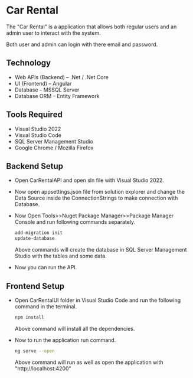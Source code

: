 
# Car Rental 

The "Car Rental" is a application that allows both regular users and an admin user to interact with the system.

Both user and admin can login with there email and password.


## Technology
* Web APIs (Backend) – .Net / .Net Core
* UI (Frontend) – Angular
* Database – MSSQL Server
* Database ORM – Entity Framework

## Tools Required
* Visual Studio 2022
* Visual Studio Code
* SQL Server Management Studio
* Google Chrome / Mozilla Firefox
  
## Backend Setup

* Open CarRentalAPI and open sln file with Visual Studio 2022.

* Now open appsettings.json file from solution explorer and change the Data Source inside the ConnectionStrings to make connection with Database.

* Now Open Tools>>Nuget Package Manager>>Package Manager Console and run following commands separately.
  ```bash
  add-migration init
  update-database
  ```
  Above commands will create the database in SQL Server Management Studio with the tables and some data.

* Now you can run the API.


## Frontend Setup

* Open CarRentalUI folder in Visual Studio Code and run the following command in the terminal.
  ```bash
  npm install 
  ```
  Above command will install all the dependencies.

* Now to run the application run command.
  ```bash
  ng serve --open
  ```
  Above command will run as well as open the application with "http://localhost:4200"


 

